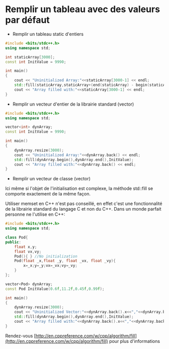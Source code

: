 # Remplir un tableau avec des valeurs par défaut

* Remplir un tableau static d'entiers
```C++ runnable
#include <bits/stdc++.h> 
using namespace std;

int staticArray[3000];
const int InitValue = 9990;

int main()
{
    cout << "Uninitialized Array:"<<staticArray[3000-1] << endl;
    std::fill(staticArray,staticArray+(end(staticArray) - begin(staticArray)),InitValue);
    cout << "Array filled with:"<<staticArray[3000-1] << endl;
}
```

* Remplir un vecteur d'entier de la librairie standard (vector<int>)
```C++ runnable
#include <bits/stdc++.h> 
using namespace std;

vector<int> dynArray;
const int InitValue = 9990;

int main()
{
    dynArray.resize(3000);
    cout << "Uninitialized Array:"<<dynArray.back() << endl;
    std::fill(dynArray.begin(),dynArray.end(),InitValue);
    cout << "Array filled with:"<<dynArray.back() << endl;
}
```

* Remplir un vecteur de classe (vector<class>)

Ici même si l'objet de l'initialisation est complexe, la méthode std::fill se comporte exactement de la même façon.

Utiliser memset en C++ n'est pas conseillé, en effet c'est une fonctionnalité de la librairie standard du langage C et non du C++. Dans un monde parfait personne ne l'utilise en C++:

```C++ runnable
#include <bits/stdc++.h> 
using namespace std;

class Pod{
public:    
    float x,y;
    float vx,vy;
    Pod(){ } //No initialization
    Pod(float _x,float _y, float _vx, float _vy){
        x=_x;y=_y;vx=_vx;vy=_vy;
    }
};

vector<Pod> dynArray;
const Pod InitValue(0.6f,11.2f,0.45f,0.99f);

int main()
{
    dynArray.resize(3000);
    cout << "Uninitialized Vector:"<<dynArray.back().x<<","<<dynArray.back().y<< endl;
    std::fill(dynArray.begin(),dynArray.end(),InitValue);
    cout << "Array filled with:"<<dynArray.back().x<<","<<dynArray.back().y<< endl;
}
```
Rendez-vous [http://en.cppreference.com/w/cpp/algorithm/fill](http://en.cppreference.com/w/cpp/algorithm/fill) pour plus d'informations
